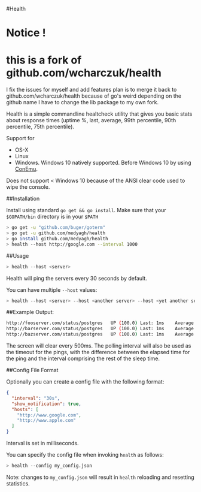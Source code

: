 #Health

# Notice !
# this is a fork of github.com/wcharczuk/health

 I fix the issues for myself and add features
 plan is to merge it back to github.com/wcharczuk/health
 because of go's weird depending on the github name I have to change the lib package to my own fork.


Health is a simple commandline healtcheck utility that gives you basic stats about response times (uptime %, last, average, 99th percentile, 90th percentile, 75th percentile).

Support for

- OS-X
- Linux
- Windows. Windows 10 natively supported. Before Windows 10 by using [ConEmu](https://conemu.github.io/).

Does not support < Windows 10 because of the ANSI clear code used to wipe the console.

##Installation

Install using standard `go get && go install`. Make sure that your `$GOPATH/bin` directory is in your `$PATH`

```bash
> go get -u "github.com/buger/goterm"
> go get -u github.com/medyagh/health
> go install github.com/medyagh/health
> health --host http://google.com --interval 1000
```

##Usage

```bash
> health --host <server>
```

Health will ping the servers every 30 seconds by default.

You can have multiple `--host` values:

```bash
> health --host <server> --host <another server> --host <yet another server>
```

##Example Output:

```bash
http://fooserver.com/status/postgres   UP (100.0) Last: 1ms    Average: 2ms    99th: 2ms     90th: 2ms    75th: 2ms
http://barserver.com/status/postgres   UP (100.0) Last: 1ms    Average: 2ms    99th: 3ms     90th: 2ms    75th: 2ms
http://bazserver.com/status/postgres   UP (100.0) Last: 1ms    Average: 2ms    99th: 4ms     90th: 2ms    75th: 1ms
```

The screen will clear every 500ms. The polling interval will also be used as the timeout for the pings, with the difference between the elapsed time for the ping and the interval comprising the rest of the sleep time.

##Config File Format

Optionally you can create a config file with the following format:

```json
{
  "interval": "30s",
  "show_notification": true,
  "hosts": [
    "http://www.google.com",
    "http://www.apple.com"
  ]
}
```

Interval is set in milliseconds. 

You can specify the config file when invoking `health` as follows:

```bash
> health --config my_config.json
```

Note: changes to `my_config.json` will result in `health` reloading and resetting statistics. 
